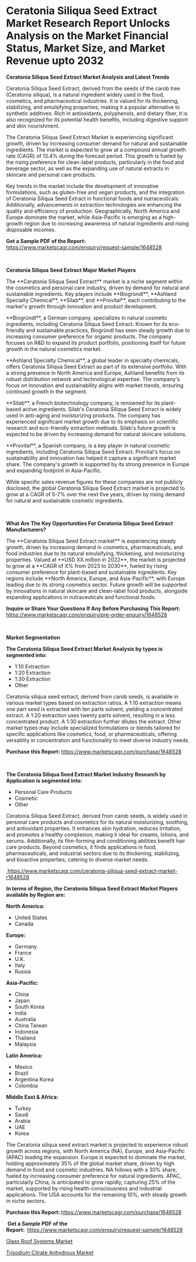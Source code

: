 <p><h1>Ceratonia Siliqua Seed Extract Market Research Report Unlocks Analysis on the Market Financial Status, Market Size, and Market Revenue upto 2032</h1></p><p><strong>Ceratonia Siliqua Seed Extract Market Analysis and Latest Trends</strong></p>
<p><p>Ceratonia Siliqua Seed Extract, derived from the seeds of the carob tree (Ceratonia siliqua), is a natural ingredient widely used in the food, cosmetics, and pharmaceutical industries. It is valued for its thickening, stabilizing, and emulsifying properties, making it a popular alternative to synthetic additives. Rich in antioxidants, polyphenols, and dietary fiber, it is also recognized for its potential health benefits, including digestive support and skin nourishment.</p><p>The Ceratonia Siliqua Seed Extract Market is experiencing significant growth, driven by increasing consumer demand for natural and sustainable ingredients. The market is expected to grow at a compound annual growth rate (CAGR) of 13.4% during the forecast period. This growth is fueled by the rising preference for clean-label products, particularly in the food and beverage sector, as well as the expanding use of natural extracts in skincare and personal care products.</p><p>Key trends in the market include the development of innovative formulations, such as gluten-free and vegan products, and the integration of Ceratonia Siliqua Seed Extract in functional foods and nutraceuticals. Additionally, advancements in extraction technologies are enhancing the quality and efficiency of production. Geographically, North America and Europe dominate the market, while Asia-Pacific is emerging as a high-growth region due to increasing awareness of natural ingredients and rising disposable incomes.</p></p>
<p><strong>Get a Sample PDF of the Report:&nbsp;</strong> <a href="https://www.marketscagr.com/enquiry/request-sample/1648528?utm_campaign=2115&utm_medium=2&utm_source=Github&utm_content=ia&utm_term=27012025&utm_id=ceratonia-siliqua-seed-extract">https://www.marketscagr.com/enquiry/request-sample/1648528</a></p>
<p>&nbsp;</p>
<p><strong>Ceratonia Siliqua Seed Extract Major Market Players</strong></p>
<p><p>The **Ceratonia Siliqua Seed Extract** market is a niche segment within the cosmetics and personal care industry, driven by demand for natural and sustainable ingredients. Key players include **Biogründl**, **Ashland Specialty Chemical**, **Silab**, and **Provital**, each contributing to the market's growth through innovation and product development.</p><p>**Biogründl**, a German company, specializes in natural cosmetic ingredients, including Ceratonia Siliqua Seed Extract. Known for its eco-friendly and sustainable practices, Biogründl has seen steady growth due to increasing consumer preference for organic products. The company focuses on R&D to expand its product portfolio, positioning itself for future growth in the natural cosmetics market.</p><p>**Ashland Specialty Chemical**, a global leader in specialty chemicals, offers Ceratonia Siliqua Seed Extract as part of its extensive portfolio. With a strong presence in North America and Europe, Ashland benefits from its robust distribution network and technological expertise. The company's focus on innovation and sustainability aligns with market trends, ensuring continued growth in the segment.</p><p>**Silab**, a French biotechnology company, is renowned for its plant-based active ingredients. Silab's Ceratonia Siliqua Seed Extract is widely used in anti-aging and moisturizing products. The company has experienced significant market growth due to its emphasis on scientific research and eco-friendly extraction methods. Silab's future growth is expected to be driven by increasing demand for natural skincare solutions.</p><p>**Provital**, a Spanish company, is a key player in natural cosmetic ingredients, including Ceratonia Siliqua Seed Extract. Provital's focus on sustainability and innovation has helped it capture a significant market share. The company's growth is supported by its strong presence in Europe and expanding footprint in Asia-Pacific.</p><p>While specific sales revenue figures for these companies are not publicly disclosed, the global Ceratonia Siliqua Seed Extract market is projected to grow at a CAGR of 5-7% over the next five years, driven by rising demand for natural and sustainable cosmetic ingredients.</p></p>
<p>&nbsp;</p>
<p><strong>What Are The Key Opportunities For Ceratonia Siliqua Seed Extract Manufacturers?</strong></p>
<p><p>The **Ceratonia Siliqua Seed Extract market** is experiencing steady growth, driven by increasing demand in cosmetics, pharmaceuticals, and food industries due to its natural emulsifying, thickening, and moisturizing properties. Valued at **USD XX million in 2022**, the market is projected to grow at a **CAGR of X% from 2023 to 2030**, fueled by rising consumer preference for plant-based and sustainable ingredients. Key regions include **North America, Europe, and Asia-Pacific**, with Europe leading due to its strong cosmetics sector. Future growth will be supported by innovations in natural skincare and clean-label food products, alongside expanding applications in nutraceuticals and functional foods.</p></p>
<p><strong>Inquire or Share Your Questions If Any Before Purchasing This Report:</strong> <a href="https://www.marketscagr.com/enquiry/pre-order-enquiry/1648528?utm_campaign=2115&utm_medium=2&utm_source=Github&utm_content=ia&utm_term=27012025&utm_id=ceratonia-siliqua-seed-extract">https://www.marketscagr.com/enquiry/pre-order-enquiry/1648528</a></p>
<p>&nbsp;</p>
<p><strong>Market Segmentation</strong></p>
<p><strong>The Ceratonia Siliqua Seed Extract Market Analysis by types is segmented into:</strong></p>
<p><ul><li>1:10 Extraction</li><li>1:20 Extraction</li><li>1:30 Extraction</li><li>Other</li></ul></p>
<p><p>Ceratonia siliqua seed extract, derived from carob seeds, is available in various market types based on extraction ratios. A 1:10 extraction means one part seed is extracted with ten parts solvent, yielding a concentrated extract. A 1:20 extraction uses twenty parts solvent, resulting in a less concentrated product. A 1:30 extraction further dilutes the extract. Other market types may include specialized formulations or blends tailored for specific applications like cosmetics, food, or pharmaceuticals, offering versatility in concentration and functionality to meet diverse industry needs.</p></p>
<p><strong>Purchase this Report:&nbsp;</strong><a href="https://www.marketscagr.com/purchase/1648528?utm_campaign=2115&utm_medium=2&utm_source=Github&utm_content=ia&utm_term=27012025&utm_id=ceratonia-siliqua-seed-extract">https://www.marketscagr.com/purchase/1648528</a></p>
<p>&nbsp;</p>
<p><strong>The Ceratonia Siliqua Seed Extract Market Industry Research by Application is segmented into:</strong></p>
<p><ul><li>Personal Care Products</li><li>Cosmetic</li><li>Other</li></ul></p>
<p><p>Ceratonia Siliqua Seed Extract, derived from carob seeds, is widely used in personal care products and cosmetics for its natural moisturizing, soothing, and antioxidant properties. It enhances skin hydration, reduces irritation, and promotes a healthy complexion, making it ideal for creams, lotions, and serums. Additionally, its film-forming and conditioning abilities benefit hair care products. Beyond cosmetics, it finds applications in food, pharmaceuticals, and industrial sectors due to its thickening, stabilizing, and bioactive properties, catering to diverse market needs.</p></p>
<p><a href="https://www.marketscagr.com/ceratonia-siliqua-seed-extract-market-r1648528?utm_campaign=2115&utm_medium=2&utm_source=Github&utm_content=ia&utm_term=27012025&utm_id=ceratonia-siliqua-seed-extract">&nbsp;https://www.marketscagr.com/ceratonia-siliqua-seed-extract-market-r1648528</a></p>
<p><strong>In terms of Region, the Ceratonia Siliqua Seed Extract Market Players available by Region are:</strong></p>
<p>
    <p> <strong> North America: </strong>
        <ul>
            <li>United States</li>
            <li>Canada</li>
        </ul>
        </p> 
    <p> <strong> Europe: </strong>
        <ul>
            <li>Germany</li>
            <li>France</li>
            <li>U.K.</li>
            <li>Italy</li>
            <li>Russia</li>
        </ul>
        </p> 
    <p> <strong> Asia-Pacific: </strong>
        <ul>
            <li>China</li>
            <li>Japan</li>
            <li>South Korea</li>
            <li>India</li>
            <li>Australia</li>
            <li>China Taiwan</li>
            <li>Indonesia</li>
            <li>Thailand</li>
            <li>Malaysia</li>
        </ul>
        </p> 
    <p> <strong> Latin America: </strong>
        <ul>
            <li>Mexico</li>
            <li>Brazil</li>
            <li>Argentina Korea</li>
            <li>Colombia</li>
        </ul>
        </p> 
    <p> <strong> Middle East & Africa: </strong>
        <ul>
            <li>Turkey</li>
            <li>Saudi</li>
            <li>Arabia</li>
            <li>UAE</li>
            <li>Korea</li>
        </ul>
    </p>
    </p>
<p><p>The Ceratonia siliqua seed extract market is projected to experience robust growth across regions, with North America (NA), Europe, and Asia-Pacific (APAC) leading the expansion. Europe is expected to dominate the market, holding approximately 35% of the global market share, driven by high demand in food and cosmetic industries. NA follows with a 30% share, fueled by increasing consumer preference for natural ingredients. APAC, particularly China, is anticipated to grow rapidly, capturing 25% of the market, supported by rising health-consciousness and industrial applications. The USA accounts for the remaining 10%, with steady growth in niche sectors.</p></p>
<p><strong>Purchase this Report: </strong><a href="https://www.marketscagr.com/purchase/1648528?utm_campaign=2115&utm_medium=2&utm_source=Github&utm_content=ia&utm_term=27012025&utm_id=ceratonia-siliqua-seed-extract">https://www.marketscagr.com/purchase/1648528</a></p>
<p>&nbsp;<strong>Get a Sample PDF of the Report:&nbsp;&nbsp;</strong><a href="https://www.marketscagr.com/enquiry/request-sample/1648528?utm_campaign=2115&utm_medium=2&utm_source=Github&utm_content=ia&utm_term=27012025&utm_id=ceratonia-siliqua-seed-extract">https://www.marketscagr.com/enquiry/request-sample/1648528</a></p>
<p><strong></strong></p>
<p><p><a href="https://github.com/iroldilom/Market-Research-Report-List-1/blob/main/glass-roof-systems-market.md?utm_campaign=2115&utm_medium=2&utm_source=Github&utm_content=ia&utm_term=27012025&utm_id=ceratonia-siliqua-seed-extract">Glass Roof Systems Market</a></p><p><a href="https://github.com/slmagaddam/Market-Research-Report-List-1/blob/main/trisodium-citrate-anhydrous-market.md?utm_campaign=2115&utm_medium=2&utm_source=Github&utm_content=ia&utm_term=27012025&utm_id=ceratonia-siliqua-seed-extract">Trisodium Citrate Anhydrous Market</a></p></p>